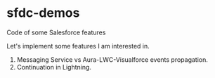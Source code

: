 # sfdc-demos
Code of some Salesforce features

Let's implement some features I am interested in.
1. Messaging Service vs Aura-LWC-Visualforce events propagation.
2. Continuation in Lightning.